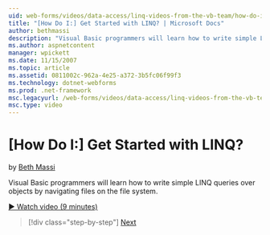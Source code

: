```yaml
---
uid: web-forms/videos/data-access/linq-videos-from-the-vb-team/how-do-i-get-started-with-linq
title: "[How Do I:] Get Started with LINQ? | Microsoft Docs"
author: bethmassi
description: "Visual Basic programmers will learn how to write simple LINQ queries over objects by navigating files on the file system."
ms.author: aspnetcontent
manager: wpickett
ms.date: 11/15/2007
ms.topic: article
ms.assetid: 0811002c-962a-4e25-a372-3b5fc06f99f3
ms.technology: dotnet-webforms
ms.prod: .net-framework
msc.legacyurl: /web-forms/videos/data-access/linq-videos-from-the-vb-team/how-do-i-get-started-with-linq
msc.type: video
---
```

[How Do I:] Get Started with LINQ?
====================
by [Beth Massi](https://github.com/bethmassi)

Visual Basic programmers will learn how to write simple LINQ queries over objects by navigating files on the file system.

[&#9654; Watch video (9 minutes)](https://channel9.msdn.com/Blogs/ASP-NET-Site-Videos/how-do-i-get-started-with-linq)

> [!div class="step-by-step"]
> [Next](how-do-i-perform-group-and-aggregate-queries.md)
